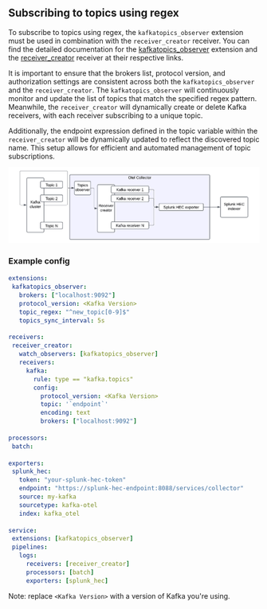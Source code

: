 ## Subscribing to topics using regex

To subscribe to topics using regex, the `kafkatopics_observer` extension must be used in combination with the `receiver_creator` receiver. You can find the detailed documentation for the [kafkatopics_observer](https://github.com/open-telemetry/opentelemetry-collector-contrib/tree/main/extension/observer/kafkatopicsobserver) extension and the [receiver_creator](https://github.com/open-telemetry/opentelemetry-collector-contrib/tree/main/receiver/receivercreator) receiver at their respective links.


It is important to ensure that the brokers list, protocol version, and authorization settings are consistent across both the `kafkatopics_observer` and the `receiver_creator`. The `kafkatopics_observer` will continuously monitor and update the list of topics that match the specified regex pattern. Meanwhile, the `receiver_creator` will dynamically create or delete Kafka receivers, with each receiver subscribing to a unique topic.


Additionally, the endpoint expression defined in the topic variable within the `receiver_creator` will be dynamically updated to reflect the discovered topic name. This setup allows for efficient and automated management of topic subscriptions.

![SOC4Kafka regex topics](images/kafka-regex-topics.png)

### Example config

```yaml
extensions:
 kafkatopics_observer:
   brokers: ["localhost:9092"]
   protocol_version: <Kafka Version>
   topic_regex: "^new_topic[0-9]$"
   topics_sync_interval: 5s

receivers:
 receiver_creator:
   watch_observers: [kafkatopics_observer]
   receivers:
     kafka:
       rule: type == "kafka.topics"
       config:
         protocol_version: <Kafka Version>
         topic: '`endpoint`'
         encoding: text
         brokers: ["localhost:9092"]

processors:
 batch:

exporters:
 splunk_hec:
   token: "your-splunk-hec-token"
   endpoint: "https://splunk-hec-endpoint:8088/services/collector"
   source: my-kafka
   sourcetype: kafka-otel
   index: kafka_otel

service:
 extensions: [kafkatopics_observer]
 pipelines:
   logs:
     receivers: [receiver_creator]
     processors: [batch]
     exporters: [splunk_hec]
```

Note: replace `<Kafka Version>` with a version of Kafka you're using.